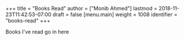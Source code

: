 +++
title = "Books Read"
author = ["Monib Ahmed"]
lastmod = 2018-11-23T11:42:53-07:00
draft = false
[menu.main]
  weight = 1008
  identifier = "books-read"
+++

Books I've read go in here
